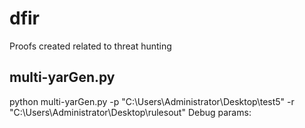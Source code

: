# dfir
Proofs created related to threat hunting

## multi-yarGen.py
python multi-yarGen.py -p "C:\\Users\\Administrator\\Desktop\\test5\" -r "C:\\Users\\Administrator\\Desktop\\rulesout"
Debug params: 
